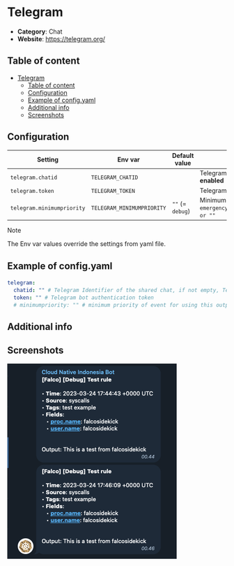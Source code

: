 # Telegram

- **Category**: Chat
- **Website**: https://telegram.org/

## Table of content

- [Telegram](#telegram)
  - [Table of content](#table-of-content)
  - [Configuration](#configuration)
  - [Example of config.yaml](#example-of-configyaml)
  - [Additional info](#additional-info)
  - [Screenshots](#screenshots)

## Configuration

| Setting                    | Env var                    | Default value    | Description                                                                                                                         |
| -------------------------- | -------------------------- | ---------------- | ----------------------------------------------------------------------------------------------------------------------------------- |
| `telegram.chatid`          | `TELEGRAM_CHATID`          |                  | Telegram Identifier of the shared chat, if not empty, Telegram is **enabled**                                                       |
| `telegram.token`           | `TELEGRAM_TOKEN`           |                  | Telegram bot authentication token                                                                                                   |
| `telegram.minimumpriority` | `TELEGRAM_MINIMUMPRIORITY` | `""` (= `debug`) | Minimum priority of event for using this output, order is `emergency,alert,critical,error,warning,notice,informational,debug or ""` |

> [!NOTE]
The Env var values override the settings from yaml file.

## Example of config.yaml

```yaml
telegram:
  chatid: "" # Telegram Identifier of the shared chat, if not empty, Telegram is enabled
  token: "" # Telegram bot authentication token
  # minimumpriority: "" # minimum priority of event for using this output, order is emergency|alert|critical|error|warning|notice|informational|debug or "" (default)
```

## Additional info

## Screenshots

![telegram example](images/telegram.png)